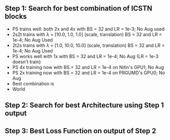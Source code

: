 ## Step 1: Search for best combination of ICSTN blocks

- PS trains well: both 2x and 4x with BS = 32 and LR = 1e-3; No Aug used
- 2s2t trains with $\lambda$ = [10.0, 1.0, 1.0] (scale, translation) BS = 32 and LR = 1e-4; No Aug Used
- 2t2s trains with $\lambda$ = [1.0, 10.0, 10.0] (scale, translation) BS = 32 and LR = 1e-4; No Aug Used
- PS works well with 1x with BS = 32 and LR = 1e-4; No Aug (LR = 1e-3 doesn't train)
- PS 4x training now with BS = 32 and LR = 1e-4 on Nitin's GPU1; No Aug
- PS 2x training now with BS = 32 and LR = 1e-4 on PRGUMD's GPU0; No Aug
- Best combination is  
- World

## Step 2: Search for best Architecture using Step 1 output


## Step 3: Best Loss Function on output of Step 2

